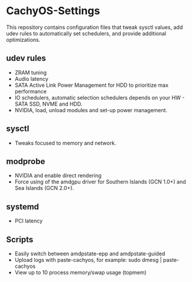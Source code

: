 # CachyOS-Settings
This repository contains configuration files that tweak sysctl values, add udev rules to automatically set schedulers, and provide additional optimizations.

## udev rules
- ZRAM tuning
- Audio latency
- SATA Active Link Power Management for HDD to prioritize max performance 
- IO schedulers, automatic selection schedulers depends on your HW - SATA SSD, NVME and HDD.
- NVIDIA, load, unload modules and set-up power management. 

## sysctl
- Tweaks focused to memory and network.

## modprobe
- NVIDIA and enable direct rendering
- Force using of the amdgpu driver for Southern Islands (GCN 1.0+) and Sea Islands (GCN 2.0+).

## systemd
- PCI latency

## Scripts
- Easily switch between amdpstate-epp and amdpstate-guided
- Upload logs with paste-cachyos, for example: sudo dmesg | paste-cachyos
- View up to 10 process memory/swap usage (topmem)
